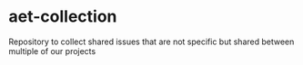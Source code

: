# aet-collection
Repository to collect shared issues that are not specific but shared between multiple of our projects

